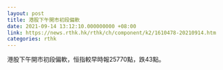 ```yaml
---
layout: post
title: 港股下午開市初段偏軟
date: 2021-09-14 13:12:10.000000000 +08:00
link: https://news.rthk.hk/rthk/ch/component/k2/1610478-20210914.htm
categories: rthk
---
```


港股下午開市初段偏軟，恒指較早時報25770點，跌43點。
